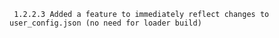      1.2.2.3 Added a feature to immediately reflect changes to user_config.json (no need for loader build)
